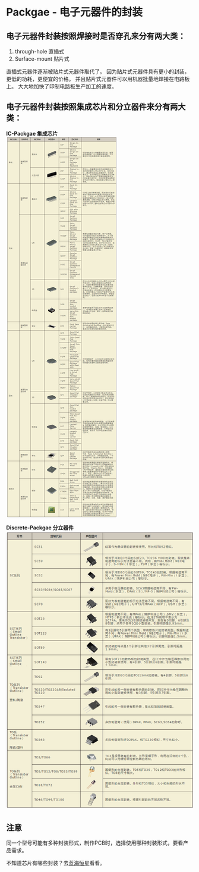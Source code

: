 # Packgae - 电子元器件的封装

## 电子元器件封装按照焊接时是否穿孔来分有两大类：
1. through-hole 直插式
2. Surface-mount 贴片式

直插式元器件逐渐被贴片式元器件取代了。
因为贴片式元器件具有更小的封装，更低的功耗，更便宜的价格。
并且贴片式元器件可以用机器批量地焊接在电路板上。
大大地加快了印制电路板生产加工的速度。

## 电子元器件封装按照集成芯片和分立器件来分有两大类：

**IC-Packgae 集成芯片**   
![IC-Packgae 集成芯片](resource/images/ic-package.png)

**Discrete-Packgae 分立器件**   
![Discrete-Packgae 分立器件](resource/images/discrete-package.png)

## 注意

同一个型号可能有多种封装形式，制作PCB时，选择使用哪种封装形式，要看产品需求。

不知道芯片有哪些封装？去[蓝海恒星](https://2010ic.taobao.com/)看看。